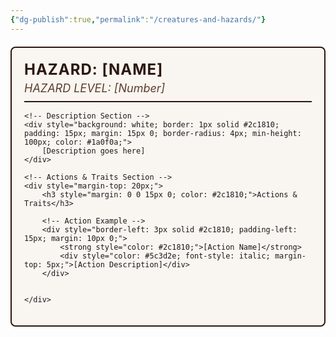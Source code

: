 ```yaml
---
{"dg-publish":true,"permalink":"/creatures-and-hazards/"}
---
```


<div style="border: 2px solid #2c1810; border-radius: 8px; padding: 20px; background-color: #f9f5f0; margin: 20px 0;">
    <!-- Header Section -->
    <div style="border-bottom: 2px solid #2c1810; margin-bottom: 15px; padding-bottom: 10px;">
        <h2 style="margin: 0; color: #2c1810; font-size: 24px; text-transform: uppercase; letter-spacing: 1px;">HAZARD: [Name]</h2>
        <div style="color: #5c3d2e; font-size: 18px; font-style: italic; margin-top: 5px;">HAZARD LEVEL: [Number]</div>
    </div>
    
    <!-- Description Section -->
    <div style="background: white; border: 1px solid #2c1810; padding: 15px; margin: 15px 0; border-radius: 4px; min-height: 100px; color: #1a0f0a;">
        [Description goes here]
    </div>
    
    <!-- Actions & Traits Section -->
    <div style="margin-top: 20px;">
        <h3 style="margin: 0 0 15px 0; color: #2c1810;">Actions & Traits</h3>
        
        <!-- Action Example -->
        <div style="border-left: 3px solid #2c1810; padding-left: 15px; margin: 10px 0;">
            <strong style="color: #2c1810;">[Action Name]</strong>
            <div style="color: #5c3d2e; font-style: italic; margin-top: 5px;">[Action Description]</div>
        </div>
        

    </div>
</div>

